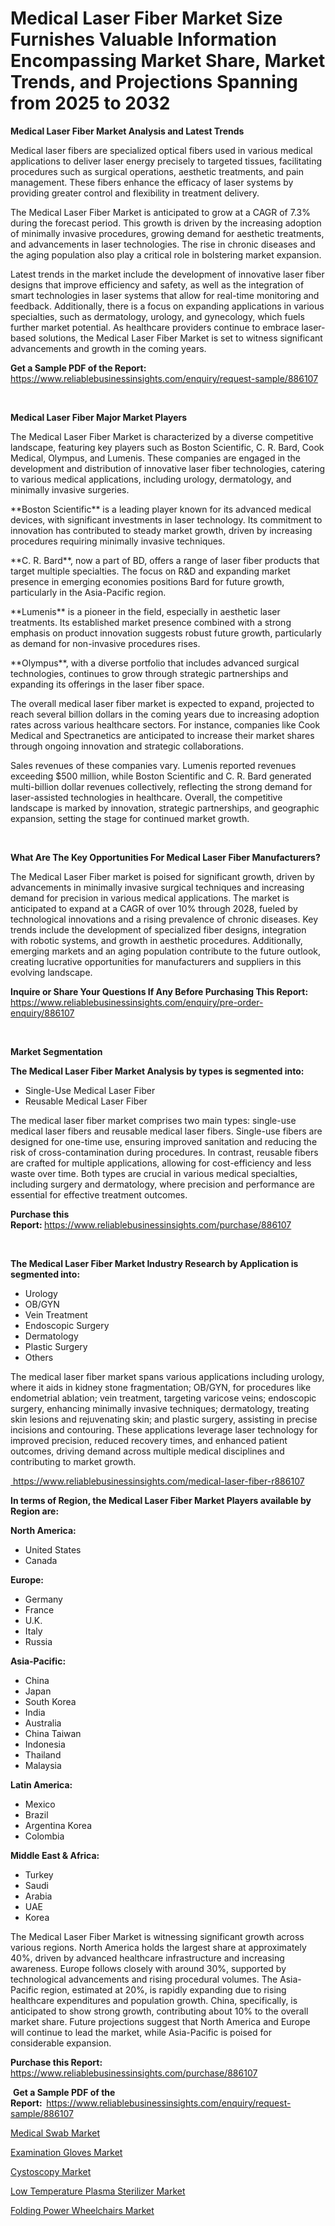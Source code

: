 <p><h1>Medical Laser Fiber Market Size Furnishes Valuable Information Encompassing Market Share, Market Trends, and Projections Spanning from 2025 to 2032</h1></p><p><strong>Medical Laser Fiber Market Analysis and Latest Trends</strong></p>
<p><p>Medical laser fibers are specialized optical fibers used in various medical applications to deliver laser energy precisely to targeted tissues, facilitating procedures such as surgical operations, aesthetic treatments, and pain management. These fibers enhance the efficacy of laser systems by providing greater control and flexibility in treatment delivery.</p><p>The Medical Laser Fiber Market is anticipated to grow at a CAGR of 7.3% during the forecast period. This growth is driven by the increasing adoption of minimally invasive procedures, growing demand for aesthetic treatments, and advancements in laser technologies. The rise in chronic diseases and the aging population also play a critical role in bolstering market expansion.</p><p>Latest trends in the market include the development of innovative laser fiber designs that improve efficiency and safety, as well as the integration of smart technologies in laser systems that allow for real-time monitoring and feedback. Additionally, there is a focus on expanding applications in various specialties, such as dermatology, urology, and gynecology, which fuels further market potential. As healthcare providers continue to embrace laser-based solutions, the Medical Laser Fiber Market is set to witness significant advancements and growth in the coming years.</p></p>
<p><strong>Get a Sample PDF of the Report:&nbsp;</strong> <a href="https://www.reliablebusinessinsights.com/enquiry/request-sample/886107?utm_campaign=63&utm_medium=2&utm_source=Github&utm_content=ia&utm_term=04032025&utm_id=medical-laser-fiber">https://www.reliablebusinessinsights.com/enquiry/request-sample/886107</a></p>
<p>&nbsp;</p>
<p><strong>Medical Laser Fiber Major Market Players</strong></p>
<p><p>The Medical Laser Fiber Market is characterized by a diverse competitive landscape, featuring key players such as Boston Scientific, C. R. Bard, Cook Medical, Olympus, and Lumenis. These companies are engaged in the development and distribution of innovative laser fiber technologies, catering to various medical applications, including urology, dermatology, and minimally invasive surgeries.</p><p>**Boston Scientific** is a leading player known for its advanced medical devices, with significant investments in laser technology. Its commitment to innovation has contributed to steady market growth, driven by increasing procedures requiring minimally invasive techniques.</p><p>**C. R. Bard**, now a part of BD, offers a range of laser fiber products that target multiple specialties. The focus on R&D and expanding market presence in emerging economies positions Bard for future growth, particularly in the Asia-Pacific region.</p><p>**Lumenis** is a pioneer in the field, especially in aesthetic laser treatments. Its established market presence combined with a strong emphasis on product innovation suggests robust future growth, particularly as demand for non-invasive procedures rises.</p><p>**Olympus**, with a diverse portfolio that includes advanced surgical technologies, continues to grow through strategic partnerships and expanding its offerings in the laser fiber space. </p><p>The overall medical laser fiber market is expected to expand, projected to reach several billion dollars in the coming years due to increasing adoption rates across various healthcare sectors. For instance, companies like Cook Medical and Spectranetics are anticipated to increase their market shares through ongoing innovation and strategic collaborations.</p><p>Sales revenues of these companies vary. Lumenis reported revenues exceeding $500 million, while Boston Scientific and C. R. Bard generated multi-billion dollar revenues collectively, reflecting the strong demand for laser-assisted technologies in healthcare. Overall, the competitive landscape is marked by innovation, strategic partnerships, and geographic expansion, setting the stage for continued market growth.</p></p>
<p>&nbsp;</p>
<p><strong>What Are The Key Opportunities For Medical Laser Fiber Manufacturers?</strong></p>
<p><p>The Medical Laser Fiber market is poised for significant growth, driven by advancements in minimally invasive surgical techniques and increasing demand for precision in various medical applications. The market is anticipated to expand at a CAGR of over 10% through 2028, fueled by technological innovations and a rising prevalence of chronic diseases. Key trends include the development of specialized fiber designs, integration with robotic systems, and growth in aesthetic procedures. Additionally, emerging markets and an aging population contribute to the future outlook, creating lucrative opportunities for manufacturers and suppliers in this evolving landscape.</p></p>
<p><strong>Inquire or Share Your Questions If Any Before Purchasing This Report:</strong> <a href="https://www.reliablebusinessinsights.com/enquiry/pre-order-enquiry/886107?utm_campaign=63&utm_medium=2&utm_source=Github&utm_content=ia&utm_term=04032025&utm_id=medical-laser-fiber">https://www.reliablebusinessinsights.com/enquiry/pre-order-enquiry/886107</a></p>
<p>&nbsp;</p>
<p><strong>Market Segmentation</strong></p>
<p><strong>The Medical Laser Fiber Market Analysis by types is segmented into:</strong></p>
<p><ul><li>Single-Use Medical Laser Fiber</li><li>Reusable Medical Laser Fiber</li></ul></p>
<p><p>The medical laser fiber market comprises two main types: single-use medical laser fibers and reusable medical laser fibers. Single-use fibers are designed for one-time use, ensuring improved sanitation and reducing the risk of cross-contamination during procedures. In contrast, reusable fibers are crafted for multiple applications, allowing for cost-efficiency and less waste over time. Both types are crucial in various medical specialties, including surgery and dermatology, where precision and performance are essential for effective treatment outcomes.</p></p>
<p><strong>Purchase this Report:&nbsp;</strong><a href="https://www.reliablebusinessinsights.com/purchase/886107?utm_campaign=63&utm_medium=2&utm_source=Github&utm_content=ia&utm_term=04032025&utm_id=medical-laser-fiber">https://www.reliablebusinessinsights.com/purchase/886107</a></p>
<p>&nbsp;</p>
<p><strong>The Medical Laser Fiber Market Industry Research by Application is segmented into:</strong></p>
<p><ul><li>Urology</li><li>OB/GYN</li><li>Vein Treatment</li><li>Endoscopic Surgery</li><li>Dermatology</li><li>Plastic Surgery</li><li>Others</li></ul></p>
<p><p>The medical laser fiber market spans various applications including urology, where it aids in kidney stone fragmentation; OB/GYN, for procedures like endometrial ablation; vein treatment, targeting varicose veins; endoscopic surgery, enhancing minimally invasive techniques; dermatology, treating skin lesions and rejuvenating skin; and plastic surgery, assisting in precise incisions and contouring. These applications leverage laser technology for improved precision, reduced recovery times, and enhanced patient outcomes, driving demand across multiple medical disciplines and contributing to market growth.</p></p>
<p><a href="https://www.reliablebusinessinsights.com/medical-laser-fiber-r886107?utm_campaign=63&utm_medium=2&utm_source=Github&utm_content=ia&utm_term=04032025&utm_id=medical-laser-fiber">&nbsp;https://www.reliablebusinessinsights.com/medical-laser-fiber-r886107</a></p>
<p><strong>In terms of Region, the Medical Laser Fiber Market Players available by Region are:</strong></p>
<p>
    <p> <strong> North America: </strong>
        <ul>
            <li>United States</li>
            <li>Canada</li>
        </ul>
        </p> 
    <p> <strong> Europe: </strong>
        <ul>
            <li>Germany</li>
            <li>France</li>
            <li>U.K.</li>
            <li>Italy</li>
            <li>Russia</li>
        </ul>
        </p> 
    <p> <strong> Asia-Pacific: </strong>
        <ul>
            <li>China</li>
            <li>Japan</li>
            <li>South Korea</li>
            <li>India</li>
            <li>Australia</li>
            <li>China Taiwan</li>
            <li>Indonesia</li>
            <li>Thailand</li>
            <li>Malaysia</li>
        </ul>
        </p> 
    <p> <strong> Latin America: </strong>
        <ul>
            <li>Mexico</li>
            <li>Brazil</li>
            <li>Argentina Korea</li>
            <li>Colombia</li>
        </ul>
        </p> 
    <p> <strong> Middle East & Africa: </strong>
        <ul>
            <li>Turkey</li>
            <li>Saudi</li>
            <li>Arabia</li>
            <li>UAE</li>
            <li>Korea</li>
        </ul>
    </p>
    </p>
<p><p>The Medical Laser Fiber Market is witnessing significant growth across various regions. North America holds the largest share at approximately 40%, driven by advanced healthcare infrastructure and increasing awareness. Europe follows closely with around 30%, supported by technological advancements and rising procedural volumes. The Asia-Pacific region, estimated at 20%, is rapidly expanding due to rising healthcare expenditures and population growth. China, specifically, is anticipated to show strong growth, contributing about 10% to the overall market share. Future projections suggest that North America and Europe will continue to lead the market, while Asia-Pacific is poised for considerable expansion.</p></p>
<p><strong>Purchase this Report: </strong><a href="https://www.reliablebusinessinsights.com/purchase/886107?utm_campaign=63&utm_medium=2&utm_source=Github&utm_content=ia&utm_term=04032025&utm_id=medical-laser-fiber">https://www.reliablebusinessinsights.com/purchase/886107</a></p>
<p>&nbsp;<strong>Get a Sample PDF of the Report:&nbsp;&nbsp;</strong><a href="https://www.reliablebusinessinsights.com/enquiry/request-sample/886107?utm_campaign=63&utm_medium=2&utm_source=Github&utm_content=ia&utm_term=04032025&utm_id=medical-laser-fiber">https://www.reliablebusinessinsights.com/enquiry/request-sample/886107</a></p>
<p><strong></strong></p>
<p><p><a href="https://github.com/guzasbahsas/Market-Research-Report-List-1/blob/main/medical-swab-market.md?utm_campaign=63&utm_medium=2&utm_source=Github&utm_content=ia&utm_term=04032025&utm_id=medical-laser-fiber">Medical Swab Market</a></p><p><a href="https://github.com/weisonmanych/Market-Research-Report-List-1/blob/main/examination-gloves-market.md?utm_campaign=63&utm_medium=2&utm_source=Github&utm_content=ia&utm_term=04032025&utm_id=medical-laser-fiber">Examination Gloves Market</a></p><p><a href="https://github.com/eymermanda0p/Market-Research-Report-List-1/blob/main/cystoscopy-market.md?utm_campaign=63&utm_medium=2&utm_source=Github&utm_content=ia&utm_term=04032025&utm_id=medical-laser-fiber">Cystoscopy Market</a></p><p><a href="https://github.com/rokiahgrendy/Market-Research-Report-List-1/blob/main/low-temperature-plasma-sterilizer-market.md?utm_campaign=63&utm_medium=2&utm_source=Github&utm_content=ia&utm_term=04032025&utm_id=medical-laser-fiber">Low Temperature Plasma Sterilizer Market</a></p><p><a href="https://github.com/nagateyisu29/Market-Research-Report-List-1/blob/main/folding-power-wheelchairs-market.md?utm_campaign=63&utm_medium=2&utm_source=Github&utm_content=ia&utm_term=04032025&utm_id=medical-laser-fiber">Folding Power Wheelchairs Market</a></p></p>